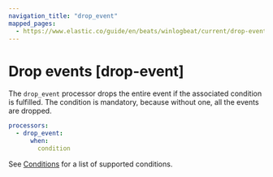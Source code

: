 ```yaml
---
navigation_title: "drop_event"
mapped_pages:
  - https://www.elastic.co/guide/en/beats/winlogbeat/current/drop-event.html
---
```


# Drop events [drop-event]


The `drop_event` processor drops the entire event if the associated condition is fulfilled. The condition is mandatory, because without one, all the events are dropped.

```yaml
processors:
  - drop_event:
      when:
        condition
```

See [Conditions](/reference/winlogbeat/defining-processors.md#conditions) for a list of supported conditions.

